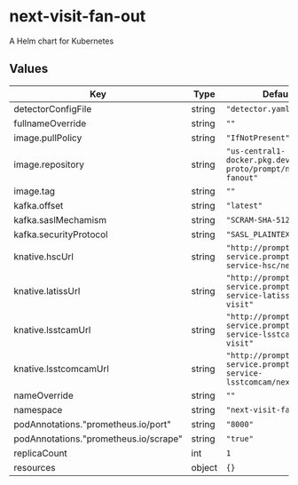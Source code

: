 # next-visit-fan-out

A Helm chart for Kubernetes

## Values

| Key | Type | Default | Description |
|-----|------|---------|-------------|
| detectorConfigFile | string | `"detector.yaml"` |  |
| fullnameOverride | string | `""` |  |
| image.pullPolicy | string | `"IfNotPresent"` |  |
| image.repository | string | `"us-central1-docker.pkg.dev/prompt-proto/prompt/nextvisit-fanout"` |  |
| image.tag | string | `""` |  |
| kafka.offset | string | `"latest"` |  |
| kafka.saslMechamism | string | `"SCRAM-SHA-512"` |  |
| kafka.securityProtocol | string | `"SASL_PLAINTEXT"` |  |
| knative.hscUrl | string | `"http://prompt-proto-service.prompt-proto-service-hsc/next-visit"` |  |
| knative.latissUrl | string | `"http://prompt-proto-service.prompt-proto-service-latiss/next-visit"` |  |
| knative.lsstcamUrl | string | `"http://prompt-proto-service.prompt-proto-service-lsstcam/next-visit"` |  |
| knative.lsstcomcamUrl | string | `"http://prompt-proto-service.prompt-proto-service-lsstcomcam/next-visit"` |  |
| nameOverride | string | `""` |  |
| namespace | string | `"next-visit-fan-out"` |  |
| podAnnotations."prometheus.io/port" | string | `"8000"` |  |
| podAnnotations."prometheus.io/scrape" | string | `"true"` |  |
| replicaCount | int | `1` |  |
| resources | object | `{}` |  |
